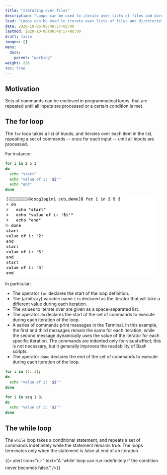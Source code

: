 ```yaml
---
title: "Iterating over files"
description: "Loops can be used to iterate over lists of files and directories."
lead: "Loops can be used to iterate over lists of files and directories."
date: 2020-10-06T08:48:57+00:00
lastmod: 2020-10-06T08:48:57+00:00
draft: false
images: []
menu:
  docs:
    parent: "working"
weight: 226
toc: true
---
```


## Motivation

Sets of commands can be enclosed in programmatical loops,
that are repeated until all inputs are processed or a certain condition is met.

## The for loop

The `for` loop takes a list of inputs, and iterates over each item in the list,
repeating a set of commands -- once for each input -- until all inputs are processed.

For instance:

```bash
for i in 2 5 3
do
  echo "start"
  echo "value of i: '$i'"
  echo "end"
done
```

![Iterate over a set of inputs.](for-2-5-3.png)

In particular:

- The operator `for` declares the start of the loop definition.
- The (arbitrary) variable name `i` is declared as the iterator that will take a different
  value during each iteration.
- The values to iterate over are given as a space-separated list.
- The operator `do` declares the start of the set of commands to execute during each
  iteration of the loop.
- A series of commands print messages in the Terminal.
  In this example, the first and third messages remain the same for each iteration,
  while the second message dynamically uses the value of the iterator for each specific
  iteration.
  The commands are indented only for visual effect; this is not necessary, but it generally
  improves the readability of Bash scripts.
- The operator `done` declares the end of the set of commands to execute during each
  iteration of the loop.

```bash
for i in {1..3};
do
  echo "value of i: '$i'"
done
```

```bash
for i in seq 1 3;
do
  echo "value of i: '$i'"
done
```

## The while loop

The `while` loop takes a conditional statement, and repeats a set of commands
indefinitely while the statement remains true.
The loops terminates only when the statement is false at end of an iteration.

{{< alert icon="👉" text="A 'while' loop can run indefinitely if the condition never becomes false." />}}

<!-- Link definitions -->
